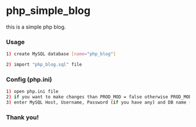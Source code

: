 # php_simple_blog
this is a simple php blog.

### Usage

```sh
1) create MySQL database [name="php_blog"]

2) import "php_blog.sql" file
```

### Config (php.ini)

```sh
1) open php.ini file
2) if you want to make changes than PROD_MOD = false otherwise PROD_MOD = true
3) enter MySQL Host, Username, Password (if you have any) and DB name (specify database name).
```

### Thank you!
